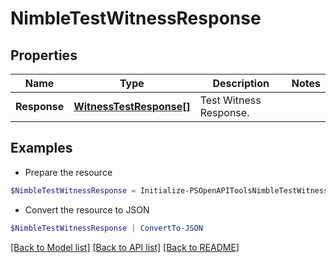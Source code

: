 # NimbleTestWitnessResponse
## Properties

Name | Type | Description | Notes
------------ | ------------- | ------------- | -------------
**Response** | [**WitnessTestResponse[]**](WitnessTestResponse.md) | Test Witness Response. | 

## Examples

- Prepare the resource
```powershell
$NimbleTestWitnessResponse = Initialize-PSOpenAPIToolsNimbleTestWitnessResponse  -Response null
```

- Convert the resource to JSON
```powershell
$NimbleTestWitnessResponse | ConvertTo-JSON
```

[[Back to Model list]](../README.md#documentation-for-models) [[Back to API list]](../README.md#documentation-for-api-endpoints) [[Back to README]](../README.md)

